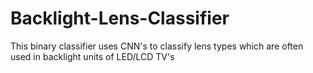 # Backlight-Lens-Classifier
This binary classifier uses CNN's to classify lens types which are often used in backlight units of LED/LCD TV's
